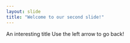 ```yaml
---
layout: slide
title: "Welcome to our second slide!"
---
```

An interesting title
Use the left arrow to go back!
